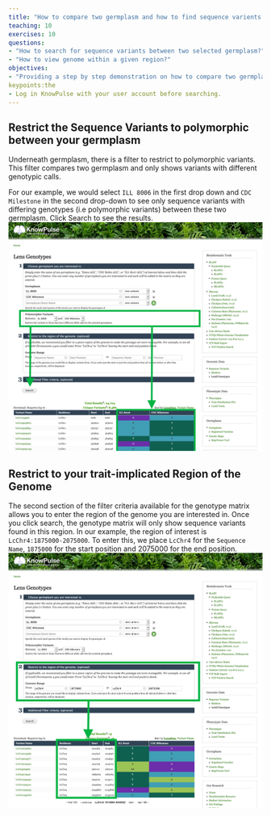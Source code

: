 ```yaml
---
title: "How to compare two germplasm and how to find sequence varients in the interested region "
teaching: 10
exercises: 10
questions:
- "How to search for sequence variants between two selected germplasm?"
- "How to view genome within a given region?"
objectives:
- "Providing a step by step demonstration on how to compare two germplasm and how to find sequence varients in an interested region."
keypoints:the
- Log in KnowPulse with your user account before searching.
---
```



## Restrict the Sequence Variants to polymorphic between your germplasm
Underneath germplasm, there is a filter to restrict to polymorphic variants. This filter compares two germplasm and only shows variants with different genotypic calls.

For our example, we would select `ILL 8006` in the first drop down and `CDC Milestone` in the second drop-down to see only sequence variants with differing genotypes (i.e polymorphic variants) between these two germplasm.
Click Search to see the results.
![Screenshot of main code listing](../fig/gmatrix-poly-region-3.png)

## Restrict to your trait-implicated Region of the Genome
The second section of the filter criteria available for the genotype matrix allows you to enter the region of the genome you are interested in. Once you click search, the genotype matrix will only show sequence variants found in this region. 
In our example, the region of interest is `LcChr4:1875000-2075000`. To enter this, we place `LcChr4` for the `Sequence Name`, `1875000` for the start position and 2075000 for the end position.
![Screenshot of main code listing](../fig/gmatrix-poly-region-4.png)

